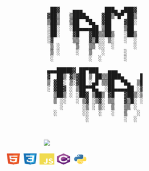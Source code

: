 <pre>
                               ██▓    ▄▄▄       ███▄ ▄███▓                                
                              ▓██▒   ▒████▄    ▓██▒▀█▀ ██▒                                
                              ▒██▒   ▒██  ▀█▄  ▓██    ▓██░                                
                              ░██░   ░██▄▄▄▄██ ▒██    ▒██                                 
                              ░██░    ▓█   ▓██▒▒██▒   ░██▒                                
                              ░▓      ▒▒   ▓▒█░░ ▒░   ░  ░                                
                               ▒ ░     ▒   ▒▒ ░░  ░      ░                                
                               ▒ ░     ░   ▒   ░      ░                                   
                               ░           ░  ░       ░                                   
                                                                                          
                              ▄▄▄█████▓ ██▀███   ▄▄▄        ▄████ ▓█████ ▓█████▄ ▓██   ██▓
                              ▓  ██▒ ▓▒▓██ ▒ ██▒▒████▄     ██▒ ▀█▒▓█   ▀ ▒██▀ ██▌ ▒██  ██▒
                              ▒ ▓██░ ▒░▓██ ░▄█ ▒▒██  ▀█▄  ▒██░▄▄▄░▒███   ░██   █▌  ▒██ ██░
                              ░ ▓██▓ ░ ▒██▀▀█▄  ░██▄▄▄▄██ ░▓█  ██▓▒▓█  ▄ ░▓█▄   ▌  ░ ▐██▓░
                                ▒██▒ ░ ░██▓ ▒██▒ ▓█   ▓██▒░▒▓███▀▒░▒████▒░▒████▓   ░ ██▒▓░
                                ▒ ░░   ░ ▒▓ ░▒▓░ ▒▒   ▓▒█░ ░▒   ▒ ░░ ▒░ ░ ▒▒▓  ▒    ██▒▒▒ 
                                  ░      ░▒ ░ ▒░  ▒   ▒▒ ░  ░   ░  ░ ░  ░ ░ ▒  ▒  ▓██ ░▒░ 
                                ░        ░░   ░   ░   ▒   ░ ░   ░    ░    ░ ░  ░  ▒ ▒ ░░  
                                          ░           ░  ░      ░    ░  ░   ░     ░ ░     
                                                                          ░       ░ ░     
</pre>
<br>
<div align="center">
<img src="https://media1.tenor.com/m/6TbKj8zPHRgAAAAC/the-last-of-us2-ellie.gif" width="500px" >
</div>
<br>
<div style="display: inline_block" align="center">
    <img align="center" alt="HTML" height="30" width="40" src="https://raw.githubusercontent.com/devicons/devicon/master/icons/html5/html5-original.svg">
    <img align="center" alt="CSS" height="30" width="40" src="https://raw.githubusercontent.com/devicons/devicon/master/icons/css3/css3-original.svg">
    <img align="center" alt="Js" height="30" width="40" src="https://raw.githubusercontent.com/devicons/devicon/master/icons/javascript/javascript-plain.svg">
    <img align="center" alt="Csharp" height="30" width="40" src="https://raw.githubusercontent.com/devicons/devicon/master/icons/csharp/csharp-original.svg">
    <img align="center" alt="Python" height="30" width="40" src="https://raw.githubusercontent.com/devicons/devicon/master/icons/python/python-original.svg">
</div>





